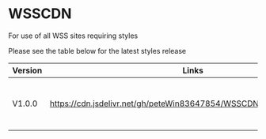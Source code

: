 # WSSCDN
For use of all WSS sites requiring styles

Please see the table below for the latest styles release

| Version | Links | Notes |
|-------- | ----- | ----- |
| V1.0.0  | https://cdn.jsdelivr.net/gh/peteWin83647854/WSSCDN@main/main.min.css | This is a minified version of main.css |
